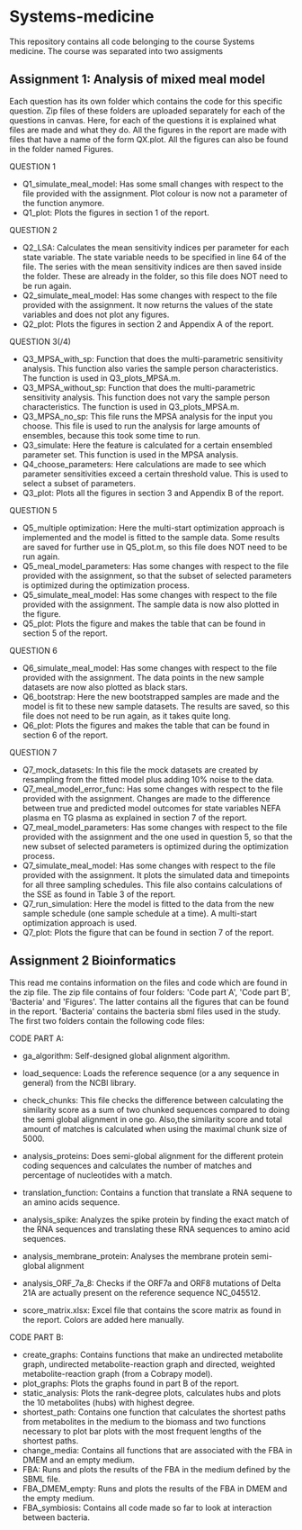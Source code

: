 # Systems-medicine

This repository contains all code belonging to the course Systems medicine. The course was separated into two assigments 


## Assignment 1: Analysis of mixed meal model

Each question has its own folder which contains the code for this specific question. Zip files of these folders are uploaded separately 
for each of the questions in canvas. Here, for each of the questions it is explained what files are made and what they do. All the 
figures in the report are made with files that have a name of the form QX.plot. All the figures can also be found in the folder named Figures.

QUESTION 1
- Q1_simulate_meal_model: Has some small changes with respect to the file provided with the assignment. Plot colour is now not a parameter of the function anymore.
- Q1_plot: Plots the figures in section 1 of the report.

QUESTION 2
- Q2_LSA: Calculates the mean sensitivity indices per parameter for each state variable. The state variable needs to be specified in line 64 of the file. The series with the mean sensitivity indices are then saved inside the folder. These are already in the folder, so this file does NOT need to be run again. 
- Q2_simulate_meal_model: Has some changes with respect to the file provided with the assignment. It now returns the values of the state variables and does not plot any figures. 
- Q2_plot: Plots the figures in section 2 and Appendix A of the report. 

QUESTION 3(/4)
- Q3_MPSA_with_sp: Function that does the multi-parametric sensitivity analysis. This function also varies the sample person characteristics. The function is used in Q3_plots_MPSA.m.
- Q3_MPSA_without_sp: Function that does the multi-parametric sensitivity analysis. This function does not vary the sample person characteristics. The function is used in Q3_plots_MPSA.m.
- Q3_MPSA_no_sp: This file runs the MPSA analysis for the input you choose. This file is used to run the analysis for large amounts of ensembles, because this took some time to run. 
- Q3_simulate: Here the feature is calculated for a certain ensembled parameter set. This function is used in the MPSA analysis. 
- Q4_choose_parameters: Here calculations are made to see which parameter sensitivities exceed a certain threshold value. This is used to select a subset of parameters.
- Q3_plot: Plots all the figures in section 3 and Appendix B of the report.

QUESTION 5
- Q5_multiple optimization: Here the multi-start optimization approach is implemented and the model is fitted to the sample data. Some results are saved for further use in Q5_plot.m, so this file does NOT need to be run again.
- Q5_meal_model_parameters: Has some changes with respect to the file provided with the assignment, so that the subset of selected parameters is optimized during the optimization process.
- Q5_simulate_meal_model: Has some changes with respect to the file provided with the assignment. The sample data is now also plotted in the figure.
- Q5_plot: Plots the figure and makes the table that can be found in section 5 of the report. 

QUESTION 6
- Q6_simulate_meal_model: Has some changes with respect to the file provided with the assignment. The data points in the new sample datasets are now also plotted as black stars. 
- Q6_bootstrap: Here the new bootstrapped samples are made and the model is fit to these new sample datasets. The results are saved, so this file does not need to be run again, as it takes quite long.
- Q6_plot: Plots the figures and makes the table that can be found in section 6 of the report. 

QUESTION 7
- Q7_mock_datasets: In this file the mock datasets are created by resampling from the fitted model plus adding 10% noise to the data.
- Q7_meal_model_error_func: Has some changes with respect to the file provided with the assignment. Changes are made to the difference between true and predicted model outcomes for state variables NEFA plasma en TG plasma as explained in section 7 of the report. 
- Q7_meal_model_parameters: Has some changes with respect to the file provided with the assignment and the one used in question 5, so that the new subset of selected parameters is optimized during the optimization process.
- Q7_simulate_meal_model: Has some changes with respect to the file provided with the assignment. It plots the simulated data and timepoints for all three sampling schedules. This file also contains calculations of the SSE as found in Table 3 of the report. 
- Q7_run_simulation: Here the model is fitted to the data from the new sample schedule (one sample schedule at a time). A multi-start optimization approach is used. 
- Q7_plot: Plots the figure that can be found in section 7 of the report. 

## Assignment 2 Bioinformatics

This read me contains information on the files and code which are found in the zip file. The zip file contains of four folders:
'Code part A', 'Code part B', 'Bacteria' and 'Figures'. The latter contains all the figures that can be found in the report. 'Bacteria'
contains the bacteria sbml files used in the study. The first two folders contain the following code files:

CODE PART A:
- ga_algorithm: Self-designed global alignment algorithm.
- load_sequence: Loads the reference sequence (or a any sequence in general) from the NCBI library. 
- check_chunks: This file checks the difference between calculating the similarity score as a sum of two chunked sequences
                compared to doing the semi global alignment in one go. Also,the similarity score and total 
                amount of matches is calculated when using the maximal chunk size of 5000. 
- analysis_proteins: Does semi-global alignment for the different protein coding sequences and calculates the number of matches and 
                     percentage of nucleotides with a match. 
- translation_function: Contains a function that translate a RNA sequene to an amino acids sequence.
- analysis_spike: Analyzes the spike protein by finding the exact match of the RNA sequences and translating these RNA sequences to 
                  amino acid sequences.
- analysis_membrane_protein: Analyses the membrane protein semi-global alignment
- analysis_ORF_7a_8: Checks if the ORF7a and ORF8 mutations of Delta 21A are actually present on the reference sequence NC_045512. 

- score_matrix.xlsx: Excel file that contains the score matrix as found in the report. Colors are added here manually. 

CODE PART B:
- create_graphs: Contains functions that make an undirected metabolite graph, undirected metabolite-reaction graph and directed, weighted
                 metabolite-reaction graph (from a Cobrapy model).
- plot_graphs: Plots the graphs found in part B of the report. 
- static_analysis: Plots the rank-degree plots, calculates hubs and plots the 10 metabolites (hubs) with highest degree.
- shortest_path: Contains one function that calculates the shortest paths from metabolites in the medium to the biomass and two functions
                 necessary to plot bar plots with the most frequent lengths of the shortest paths.  
- change_media: Contains all functions that are associated with the FBA in DMEM and an empty medium. 
- FBA: Runs and plots the results of the FBA in the medium defined by the SBML file.  
- FBA_DMEM_empty: Runs and plots the results of the FBA in DMEM and the empty medium.
- FBA_symbiosis: Contains all code made so far to look at interaction between bacteria. 

